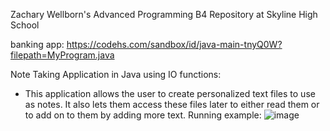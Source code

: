 Zachary Wellborn's Advanced Programming B4 Repository at Skyline High School

banking app:
https://codehs.com/sandbox/id/java-main-tnyQ0W?filepath=MyProgram.java

Note Taking Application in Java using IO functions: 
- This application allows the user to create personalized text files to use as notes. It also lets them access these files later to either read them or to add on to them by adding more text.
Running example: 
![image](https://github.com/user-attachments/assets/fb4a3fa8-3991-409c-af66-d67976413a4b)
